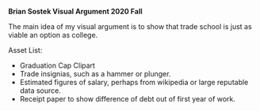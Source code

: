 **Brian Sostek Visual Argument 2020 Fall**

The main idea of my visual argument is to show that trade school is just as viable an option as college.

Asset List:

* Graduation Cap Clipart
* Trade insignias, such as a hammer or plunger.
* Estimated figures of salary, perhaps from wikipedia or large reputable data source.
* Receipt paper to show difference of debt out of first year of work.

